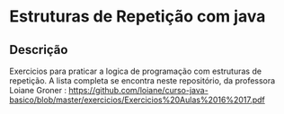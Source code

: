# Estruturas de Repetição com java

## Descrição

Exercicios para praticar a logica de programação com estruturas de repetição. 
A lista completa se encontra neste repositório, da professora Loiane Groner : https://github.com/loiane/curso-java-basico/blob/master/exercicios/Exercicios%20Aulas%2016%2017.pdf



